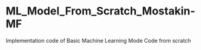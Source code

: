 # ML_Model_From_Scratch_Mostakin-MF
Implementation code of Basic Machine Learning Mode Code from scratch
